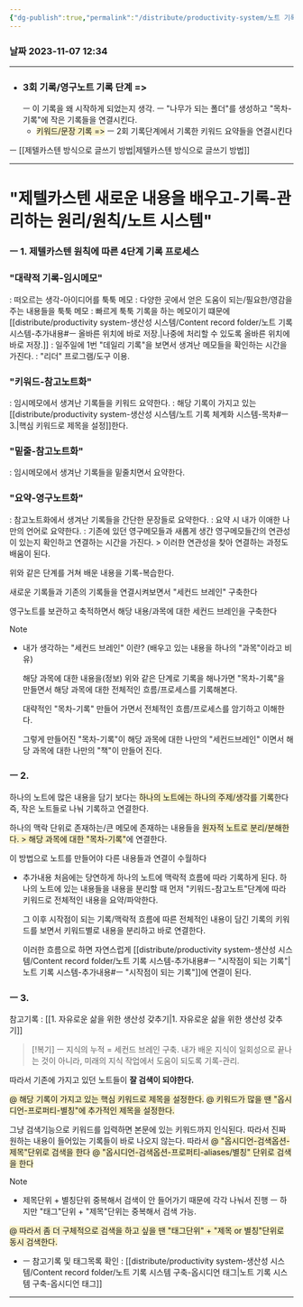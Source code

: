 ```yaml
---
{"dg-publish":true,"permalink":"/distribute/productivity-system/노트 기록 체계화 시스템-목차/","tags":["목차","배포","생산성/시스템"],"noteIcon":""}
---
```


### 날짜 2023-11-07 12:34

-------------------------------
- ### 3회 기록/영구노트 기록 단계 =>
	ㅡ 이 기록을 왜 시작하게 되었는지 생각.
	ㅡ "나무가 되는 폴더"를 생성하고 "목차-기록"에 작은 기록들을 연결시킨다.
	- <span style="background:rgba(240, 200, 0, 0.2)">키워드/문장 기록 =></span>
	ㅡ 2회 기록단계에서 기록한 키워드 요약들을 연결시킨다

ㅡ [[제텔카스텐 방식으로 글쓰기 방법\|제텔카스텐 방식으로 글쓰기 방법]]

-----

# "제텔카스텐 새로운 내용을 배우고-기록-관리하는 원리/원칙/노트 시스템"


### ㅡ 1. 제텔카스텐 원칙에 따른 4단계 기록 프로세스
	
### **"대략적 기록-임시메모"**
: 떠오르는 생각-아이디어를 툭툭 메모
: 다양한 곳에서 얻은 도움이 되는/필요한/영감을 주는 내용들을 툭툭 메모
: 빠르게 툭툭 기록을 하는 메모이기 떄문에 [[distribute/productivity system-생산성 시스템/Content record folder/노트 기록 시스템-추가내용#ㅡ 올바른 위치에 바로 저장.\|나중에 처리할 수 있도록 올바른 위치에 바로 저장.]]
: 일주일에 1번 "데일리 기록"을 보면서 생겨난 메모들을 확인하는 시간을 가진다.
	: "리더" 프로그램/도구 이용.
### **"키워드-참고노트화"**
: 임시메모에서 생겨난 기록들을 키워드 요약한다.
	: 해당 기록이 가지고 있는 [[distribute/productivity system-생산성 시스템/노트 기록 체계화 시스템-목차#ㅡ 3.\|핵심 키워드로 제목을 설정]]한다.
### **"밑줄-참고노트화"**
: 임시메모에서 생겨난 기록들을 밑줄치면서 요약한다.
### **"요약-영구노트화"**
: 참고노트화에서 생겨난 기록들을 간단한 문장들로 요약한다.
	: 요약 시 내가 이애한 나만의 언어로 요약한다.
: 기존에 있던 영구메모들과 새롭게 생간 영구메모들간의 연관성이 있는지 확인하고 연결하는 시간을 가진다. > 이러한 연관성을 찾아 연결하는 과정도 배움이 된다.
	
위와 같은 단계를 거쳐 배운 내용을 기록-복습한다.
	
새로운 기록들과 기존의 기록들을 연결시켜보면서 "세컨드 브레인" 구축한다
	
영구노트를 보관하고 축적하면서 해당 내용/과목에 대한 세컨드 브레인을 구축한다
	
> [!NOTE]
> - 내가 생각하는 "세컨드 브레인" 이란? 
> 	(배우고 있는 내용을 하나의 "과목"이라고 비유)
> 		
> 	해당 과목에 대한 내용을(정보) 위와 같은 단계로 기록을 해나가면 "목차-기록"을 만들면서 해당 과목에 대한 전체적인 흐름/프로세스를 기록해본다. 
> 		
> 	대략적인 "목차-기록" 만들어 가면서 전체적인 흐름/프로세스를 암기하고 이해한다.
> 		
> 	그렇게 만들어진 "목차-기록"이 해당 과목에 대한 나만의 "세컨드브레인" 이면서 해당 과목에 대한 나만의 "책"이 만들어 진다.


### ㅡ 2.
하나의 노트에 많은 내용을 담기 보다는 
<span style="background:rgba(240, 200, 0, 0.2)">하나의 노트에는 하나의 주제/생각를 기록</span>한다
즉, 작은 노트들로 나눠 기록하고 연결한다.
	
하나의 맥락 단위로 존재하는/큰 메모에 존재하는 내용들을 <span style="background:rgba(240, 200, 0, 0.2)">원자적 노트로 분리/분해한다. >  해당 과목에 대한 "목차-기록"</span>에 연결한다.
	
이 방법으로 노트를 만들어야 다른 내용들과 연결이 수월하다 
	
- 추가내용
	처음에는 당연하게 하나의 노트에 맥락적 흐름에 따라 기록하게 된다. 하나의 노트에 있는 내용들을 내용을 분리할 때 먼저 "키워드-참고노트"단계에 따라 키워드로 전체적인 내용을 요약/파악한다.
		
	그 이후 시작점이 되는 기록/맥락적 흐름에 따른 전체적인 내용이 담긴 기록의 키워드를 보면서 키워드별로 내용을 분리하고 바로 연결한다.
		
	이러한 흐름으로 하면 자연스럽게 [[distribute/productivity system-생산성 시스템/Content record folder/노트 기록 시스템-추가내용#ㅡ "시작점이 되는 기록"\|노트 기록 시스템-추가내용#ㅡ "시작점이 되는 기록"]]에 연결이 된다.


### ㅡ 3.
참고기록 : [[1. 자유로운 삶을 위한 생산성 갖추기\|1. 자유로운 삶을 위한 생산성 갖추기]]

> [!복기]
> ㅡ
> 지식의 누적 = 세컨드 브레인 구축.
> 내가 배운 지식이 일회성으로 끝나는 것이 아니라, 미래의 지식 작업에서 도움이 되도록 기록-관리.
	
따라서 기존에 가지고 있던 노트들이 **잘 검색이 되야한다.**
	
<span style="background:rgba(240, 200, 0, 0.2)">@ 해당 기록이 가지고 있는 핵심 키워드로 제목을 설정한다.</span>
<span style="background:rgba(240, 200, 0, 0.2)">@ 키워드가 많을 땐 "옵시디언-프로퍼티-별칭"에 추가적인 제목을 설정한다.</span>
	
그냥 검색기능으로 키워드를 입력하면 본문에 있는 키워드까지 인식된다. 따라서 진짜  원하는 내용이 들어있는 기록들이 바로 나오지 않는다. 
따라서 
<span style="background:rgba(240, 200, 0, 0.2)">@ "옵시디언-검색옵션-제목"단위로 검색을 한다</span> 
<span style="background:rgba(240, 200, 0, 0.2)">@ "옵시디언-검색옵션-프로퍼티-aliases/별칭" 단위로 검색을 한다</span>

> [!NOTE]
> - 
> 	제목단위 + 별칭단위 중복해서 검색이 안 들어가기 때문에 각각 나눠서 진행
> 		ㅡ
> 		하지만 "태그"단위 + "제목"단위는 중복해서 검색 가능.

<span style="background:rgba(240, 200, 0, 0.2)">@ 따라서 좀 더 구체적으로 검색을 하고 싶을 땐 "태그단위" + "제목 or 별칭"단위로 동시 검색한다.</span>

- 
	ㅡ 참고기록 및 태그목록 확인 : [[distribute/productivity system-생산성 시스템/Content record folder/노트 기록 시스템 구축-옵시디언 태그\|노트 기록 시스템 구축-옵시디언 태그]]



-----------------


